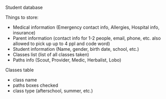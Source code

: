 Student database

Things to store:

-   Medical information (Emergency contact info, Allergies, Hospital info, insurance)
-   Parent information (contact info for 1-2 people, email, phone, etc. also allowed to pick up up to 4 ppl and code word)
-   Student information (Name, gender, birth date, school, etc.)
-   Classes list (list of all classes taken)
-   Paths info (Scout, Provider, Medic, Herbalist, Lobo)

Classes table

-   class name
-   paths boxes checked
-   class type (afterschool, summer, etc.)
